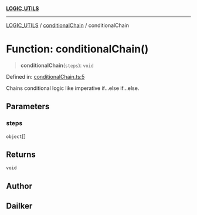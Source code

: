 [**LOGIC_UTILS**](../../README.md)

***

[LOGIC_UTILS](../../README.md) / [conditionalChain](../README.md) / conditionalChain

# Function: conditionalChain()

> **conditionalChain**(`steps`): `void`

Defined in: [conditionalChain.ts:5](https://github.com/dailker/everyutil/blob/c55c841d32caf5da88acfcc363073946269cfe27/src/logic/conditionalChain.ts#L5)

Chains conditional logic like imperative if...else if...else.

## Parameters

### steps

`object`[]

## Returns

`void`

## Author

## Dailker
